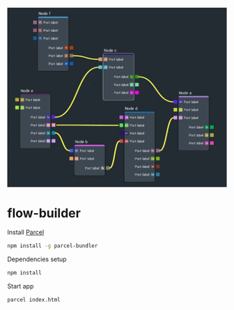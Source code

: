 <p align="center">
  <img src="https://github.com/Dmitry-Sm/flow-builder/raw/master/nodes_preview.jpg" alt="Preview" width="510" />
</p>

# flow-builder

Install [Parcel](https://parceljs.org/)
```sh
npm install -g parcel-bundler
```

Dependencies setup
```sh
npm install
```

Start app
```sh
parcel index.html
```